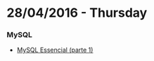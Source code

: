 # 28/04/2016 - Thursday

### MySQL

- [MySQL Essencial (parte 1)](http://tableless.com.br/mysql-essencial-parte-1)